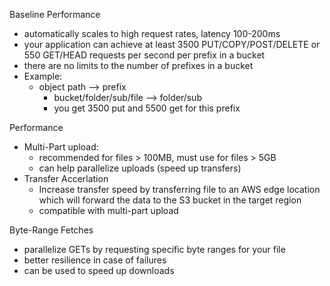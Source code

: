 Baseline Performance
- automatically scales to high request rates, latency 100-200ms
- your application can achieve at least 3500 PUT/COPY/POST/DELETE or 550 GET/HEAD requests per second per prefix in a bucket
- there are no limits to the number of prefixes in a bucket
- Example:
	- object path --> prefix
		- bucket/folder/sub/file --> folder/sub
		- you get 3500 put and 5500 get for this prefix

Performance
- Multi-Part upload:
	- recommended for files > 100MB, must use for files > 5GB
	- can help parallelize uploads (speed up transfers)
- Transfer Accerlation
	- Increase transfer speed by transferring file to an AWS edge location which will forward the data to the S3 bucket in the target region
	- compatible with multi-part upload

Byte-Range Fetches
- parallelize GETs by requesting specific byte ranges for your file
- better resilience in case of failures
- can be used to speed up downloads